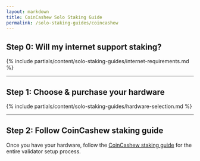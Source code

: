 ```yaml
---
layout: markdown
title: CoinCashew Solo Staking Guide
permalink: /solo-staking-guides/coincashew
---
```



## Step 0: Will my internet support staking?

{% include partials/content/solo-staking-guides/internet-requirements.md %}

---

## Step 1: Choose & purchase your hardware

{% include partials/content/solo-staking-guides/hardware-selection.md %}

---

## Step 2: Follow CoinCashew staking guide

Once you have your hardware, follow the [CoinCashew staking guide](https://www.coincashew.com/coins/overview-eth/guide-or-how-to-setup-a-validator-on-eth2-mainnet) for the entire validator setup process.
